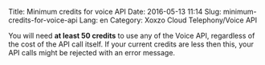 Title: Minimum credits for voice API
Date: 2016-05-13 11:14
Slug: minimum-credits-for-voice-api
Lang: en
Category: Xoxzo Cloud Telephony/Voice API

You will need **at least 50 credits** to use any of the Voice API, regardless of the cost of the API call itself. If your current credits are less then this, your API calls might be rejected with an error message.